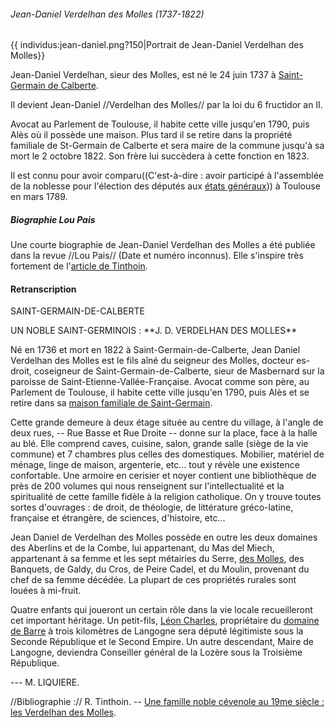 ###### Jean-Daniel Verdelhan des Molles (1737-1822)

{{ individus:jean-daniel.png?150\|Portrait de Jean-Daniel Verdelhan des
Molles}}

Jean-Daniel Verdelhan, sieur des Molles, est né le 24 juin 1737 à
[Saint-Germain de Calberte](Liste_des_propriétés_notables).

Il devient Jean-Daniel //Verdelhan des Molles// par la loi du 6
fructidor an II.

Avocat au Parlement de Toulouse, il habite cette ville jusqu'en 1790,
puis Alès où il possède une maison. Plus tard il se retire dans la
propriété familiale de St-Germain de Calberte et sera maire de la
commune jusqu\'à sa mort le 2 octobre 1822. Son frère lui succèdera à
cette fonction en 1823.

Il est connu pour avoir comparu((C\'est-à-dire : avoir participé à
l\'assemblée de la noblesse pour l\'élection des députés aux [états
généraux](wp>fr:États_généraux_(France)))) à Toulouse en mars
1789.

##### Biographie Lou Pais

Une courte biographie de Jean-Daniel Verdelhan des Molles a été publiée
dans la revue //Lou Pais// (Date et numéro inconnus). Elle s\'inspire
très fortement de l\'[article de
Tinthoin](Une_famille_noble_Cévenole_au_XIXme_siècle_les_Verdelhan_des_Molles_(Tinthoin)).

#### Retranscription

SAINT-GERMAIN-DE-CALBERTE

UN NOBLE SAINT-GERMINOIS : \*\*J. D. VERDELHAN DES MOLLES\*\*

Né en 1736 et mort en 1822 à Saint-Germain-de-Calberte, Jean Daniel
Verdelhan des Molles est le fils aîné du seigneur des Molles, docteur
es-droit, coseigneur de Saint-Germain-de-Calberte, sieur de Masbernard
sur la paroisse de Saint-Etienne-Vallée-Française. Avocat comme son
père, au Parlement de Toulouse, il habite cette ville jusqu\'en 1790,
puis Alès et se retire dans sa [maison familiale de
Saint-Germain](Liste_des_propriétés_notables#Maison_de_l'abbé_du_Chayla).

Cette grande demeure à deux étage située au centre du village, à
l\'angle de deux rues, \-- Rue Basse et Rue Droite \-- donne sur la
place, face à la halle au blé. Elle comprend caves, cuisine, salon,
grande salle (siège de la vie commune) et 7 chambres plus celles des
domestiques. Mobilier, matériel de ménage, linge de maison, argenterie,
etc\... tout y révèle une existence confortable. Une armoire en cerisier
et noyer contient une bibliothèque de près de 200 volumes qui nous
renseignent sur l\'intellectualité et la spiritualité de cette famille
fidèle à la religion catholique. On y trouve toutes sortes d\'ouvrages :
de droit, de théologie, de littérature gréco-latine, française et
étrangère, de sciences, d\'histoire, etc\...

Jean Daniel de Verdelhan des Molles possède en outre les deux domaines
des Aberlins et de la Combe, lui appartenant, du Mas del Miech,
appartenant à sa femme et les sept métairies du Serre, [des
Molles](Liste_des_propriétés_notables#Ferme_des_Molles), des
Banquets, de Galdy, du Cros, de Peire Cadel, et du Moulin, provenant du
chef de sa femme décédée. La plupart de ces propriétés rurales sont
louées à mi-fruit.

Quatre enfants qui joueront un certain rôle dans la vie locale
recueilleront cet important héritage. Un petit-fils, [Léon
Charles](Charles-Léon_Verdelhan_des_Molles_(1805-1868)),
propriétaire du [domaine de
Barre](Liste_des_propriétés_notables#Château_de_Barres) à
trois kilomètres de Langogne sera député légitimiste sous la Seconde
République et le Second Empire. Un autre descendant, Maire de Langogne,
deviendra Conseiller général de la Lozère sous la Troisième République.

\-\-- M. LIQUIERE.

//Bibliographie :// R. Tinthoin. \-- [Une famille noble cévenole au 19me
siècle : les Verdelhan des
Molles](Une_famille_noble_Cévenole_au_XIXme_siècle_les_Verdelhan_des_Molles_(Tinthoin)).
